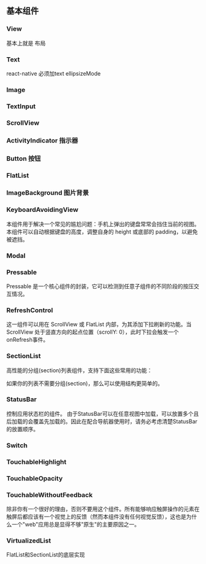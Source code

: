 ## 基本组件

### View
基本上就是 布局

### Text
react-native 必须加text
ellipsizeMode

### Image

### TextInput

### ScrollView

### ActivityIndicator 指示器

### Button 按钮

### FlatList

### ImageBackground 图片背景

### KeyboardAvoidingView
本组件用于解决一个常见的尴尬问题：手机上弹出的键盘常常会挡住当前的视图。本组件可以自动根据键盘的高度，调整自身的 height 或底部的 padding，以避免被遮挡。

### Modal

### Pressable

Pressable 是一个核心组件的封装，它可以检测到任意子组件的不同阶段的按压交互情况。

### RefreshControl
这一组件可以用在 ScrollView 或 FlatList 内部，为其添加下拉刷新的功能。当 ScrollView 处于竖直方向的起点位置（scrollY: 0），此时下拉会触发一个onRefresh事件。

### SectionList

高性能的分组(section)列表组件，支持下面这些常用的功能：

如果你的列表不需要分组(section)，那么可以使用结构更简单的<FlatList>。

### StatusBar
控制应用状态栏的组件。
由于StatusBar可以在任意视图中加载，可以放置多个且后加载的会覆盖先加载的。因此在配合导航器使用时，请务必考虑清楚StatusBar的放置顺序。

### Switch

### TouchableHighlight

### TouchableOpacity

### TouchableWithoutFeedback
除非你有一个很好的理由，否则不要用这个组件。所有能够响应触屏操作的元素在触屏后都应该有一个视觉上的反馈（然而本组件没有任何视觉反馈），这也是为什么一个"web"应用总是显得不够"原生"的主要原因之一。

### VirtualizedList
FlatList和SectionList的底层实现